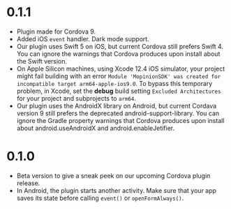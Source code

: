 # 0.1.1
* Plugin made for Cordova 9. 
* Added iOS `event` handler. Dark mode support.
* Our plugin uses Swift 5 on iOS, but current Cordova still prefers Swift 4. You can ignore the warnings that Cordova produces upon install about the Swift version.
* On Apple Silicon machines, using Xcode 12.4 iOS simulator, your project might fail building with an error `Module 'MopinionSDK' was created for incompatible target arm64-apple-ios9.0`. To bypass this temporary problem, in Xcode, set the **debug** build setting `Excluded Architectures` for your project and subprojects to `arm64`.
* Our plugin uses the AndroidX library on Android, but current Cordava version 9 still prefers the deprecated android-support-library. You can ignore the Gradle property warnings that Cordova produces upon install about android.useAndroidX and android.enableJetifier.

# 0.1.0
* Beta version to give a sneak peek on our upcoming Cordova plugin release.
* In Android, the plugin starts another activity. Make sure that your app saves its state before calling `event()` or `openFormAlways()`. 

